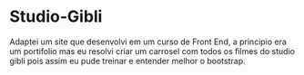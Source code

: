 # Studio-Gibli
Adaptei um site que desenvolvi em um curso de Front End, a principio era um portifolio mas eu resolvi criar um carrosel com todos os filmes do studio gibli pois assim eu pude treinar e entender melhor o bootstrap.
